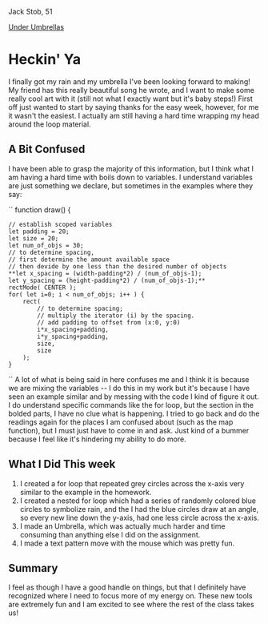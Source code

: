 Jack Stob, 51

[Under Umbrellas](https://jackelynstob.github.io/CreativeCoding1/hw-8/)

# Heckin' Ya

I finally got my rain and my umbrella I've been looking forward to making! My friend has this really beautiful song he wrote, and I want to make some really cool art with it (still not what I exactly want but it's baby steps!) First off just wanted to start by saying thanks for the easy week, however, for me it wasn't the easiest. I actually am still having a hard time wrapping my head around the loop material.

## A Bit Confused

I have been able to grasp the majority of this information, but I think what I am having a hard time with boils down to variables. I understand variables are just something we declare, but sometimes in the examples where they say:  

``
function draw() {

	// establish scoped variables
	let padding = 20;
	let size = 20;
	let num_of_objs = 30;
	// to determine spacing,
	// first determine the amount available space
	// then devide by one less than the desired number of objects
	**let x_spacing = (width-padding*2) / (num_of_objs-1);
	let y_spacing = (height-padding*2) / (num_of_objs-1);**
	rectMode( CENTER );
	for( let i=0; i < num_of_objs; i++ ) {
		rect(
			// to determine spacing;
			// multiply the iterator (i) by the spacing.
			// add padding to offset from (x:0, y:0)
			i*x_spacing+padding,
			i*y_spacing+padding,
			size,
			size
		);
	}
``
  A lot of what is being said in here confuses me and I think it is because we are mixing the variables -- I do this in my work but it's because I have seen an example similar and by messing with the code I kind of figure it out. I do understand specific commands like the for loop, but the section in the bolded parts, I have no clue what is happening. I tried to go back and do the readings again for the places I am confused about (such as the map function), but I must just have to come in and ask. Just kind of a bummer because I feel like it's hindering my ability to do more.

## What I Did This week

  1. I created a for loop that repeated grey circles across the x-axis very similar to the example in the homework.
  2. I created a nested for loop which had a series of randomly colored blue circles to symbolize rain, and the I had the blue circles draw at an angle, so every new line down the y-axis, had one less circle across the x-axis.
  3. I made an Umbrella, which was actually much harder and time consuming than anything else I did on the assignment.
  4. I made a text pattern move with the mouse which was pretty fun.

## Summary

I feel as though I have a good handle on things, but that I definitely have recognized where I need to focus more of my energy on. These new tools are extremely fun and I am excited to see where the rest of the class takes us!
